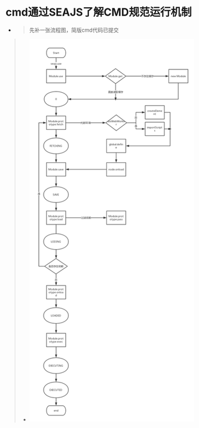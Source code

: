 # cmd通过SEAJS了解CMD规范运行机制
* > 先补一张流程图，简版cmd代码已提交
> * ![cmd](https://github.com/460126064/cmd/blob/master/%E9%A1%B9%E7%9B%AE%E6%B5%81%E7%A8%8B.png)
